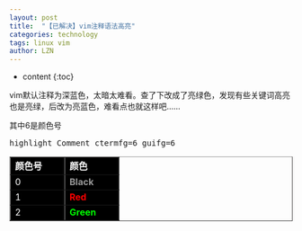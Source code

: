 ```yaml
---
layout: post
title:  "【已解决】vim注释语法高亮" 
categories: technology
tags: linux vim
author: LZN
---
```


* content
{:toc}

vim默认注释为深蓝色，太暗太难看。查了下改成了亮绿色，发现有些关键词高亮也是亮绿，后改为亮蓝色，难看点也就这样吧……

其中6是颜色号
<pre>highlight Comment ctermfg=6 guifg=6</pre>
<table style="height: 115px; border-color: #969595;" border="1" width="180">
<tbody>
<tr>
<td style="width: 80px; background-color: #000000;"><span style="color: #ffffff;"><strong>颜色号</strong></span></td>
<td style="width: 80px; background-color: #000000;"><span style="color: #ffffff;"><strong>颜色</strong></span></td>
</tr>
<tr>
<td style="width: 80px; background-color: #000000;"><span style="color: #ffffff;">0</span></td>
<td style="width: 80px; background-color: #000000;"><span style="color: #999999;"><strong>Black</strong></span></td>
</tr>
<tr>
<td style="width: 80px; background-color: #000000;"><span style="color: #ffffff;">1</span></td>
<td style="width: 80px; background-color: #000000;"><span style="color: #ff0000;"><strong>Red</strong></span></td>
</tr>
<tr>
<td style="width: 80px; background-color: #000000;"><span style="color: #ffffff;">2</span></td>
<td style="width: 80px; background-color: #000000;"><span style="color: #00ff00;"><strong>Green</strong></span></td>
</tr>
<tr>
<td style="width: 80px; background-color: #000000;"><span style="color: #ffffff;">3</span></td>
<td style="width: 80px; background-color: #000000;"><span style="color: #ff9900;"><strong>Yellow</strong></span></td>
</tr>
<tr>
<td style="width: 80px; background-color: #000000;"><span style="color: #ffffff;">4</span></td>
<td style="width: 80px; background-color: #000000;"><span style="color: #0000ff;"><strong>Dark Blue</strong></span></td>
</tr>
<tr>
<td style="width: 80px; background-color: #000000;"><span style="color: #ffffff;">5</span></td>
<td style="width: 80px; background-color: #000000;"><span style="color: #ff00ff;"><strong>Pink</strong></span></td>
</tr>
<tr>
<td style="width: 80px; background-color: #000000;"><span style="color: #ffffff;">6</span></td>
<td style="width: 80px; background-color: #000000;"><span style="color: #33cccc;"><strong>Light Blue</strong></span></td>
</tr>
<tr>
<td style="width: 80px; background-color: #000000;"><span style="color: #ffffff;">7</span></td>
<td style="width: 80px; background-color: #000000;"><span style="color: #ffffff;"><strong>White</strong></span></td>
</tr>
</tbody>
</table>
&nbsp;
